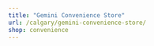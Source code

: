 ```yaml
---
title: "Gemini Convenience Store"
url: /calgary/gemini-convenience-store/
shop: convenience
---
```

